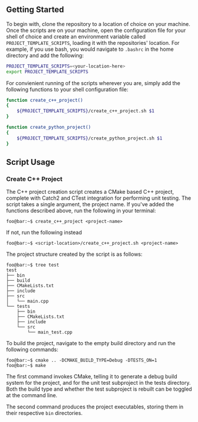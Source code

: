 ## Getting Started
To begin with, clone the repository to a location of choice on your machine.
Once the scripts are on your machine, open the configuration file for your
shell of choice and create an environment variable called `PROJECT_TEMPLATE_SCRIPTS`,
loading it with the repositories' location. For example, if you use bash, you
would navigate to `.bashrc` in the home directory and add the following:
```bash
PROJECT_TEMPLATE_SCRIPTS=<your-location-here>
export PROJECT_TEMPLATE_SCRIPTS
```
For convienient running of the scripts wherever you are, simply add
the following functions to your shell configuration file:
```bash
function create_c++_project()
{
    ${PROJECT_TEMPLATE_SCRIPTS}/create_c++_project.sh $1
}

function create_python_project()
{
    ${PROJECT_TEMPLATE_SCRIPTS}/create_python_project.sh $1
}
```

## Script Usage

### Create C++ Project
The C++ project creation script creates a CMake based C++ project, complete
with Catch2 and CTest integration for performing unit testing. The script
takes a single argument, the project name. If you've added the functions
described above, run the following in your terminal:
```console
foo@bar:~$ create_c++_project <project-name>
```
If not, run the following instead
```console
foo@bar:~$ <script-location>/create_c++_project.sh <project-name>
```

The project structure created by the script is as follows:
```console
foo@bar:~$ tree test
test
├── bin
├── build
├── CMakeLists.txt
├── include
├── src
│   └── main.cpp
└── tests
    ├── bin
    ├── CMakeLists.txt
    ├── include
    └── src
        └── main_test.cpp
```
To build the project, navigate to the empty build directory and run the
following commands:
```console
foo@bar:~$ cmake .. -DCMAKE_BUILD_TYPE=Debug -DTESTS_ON=1
foo@bar:~$ make
```
The first command invokes CMake, telling it to generate a debug build system 
for the project, and for the unit test subproject in the tests directory. 
Both the build type and whether the test subproject is rebuilt can be toggled at 
the command line.

The second command produces the project executables, storing them in their
respective `bin` directories.

